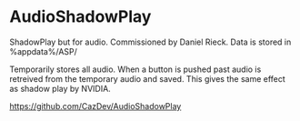 # AudioShadowPlay
ShadowPlay but for audio. Commissioned by Daniel Rieck.
Data is stored in %appdata%/ASP/

Temporarily stores all audio.
When a button is pushed past audio is retreived from the temporary audio and saved.
This gives the same effect as shadow play by NVIDIA.

https://github.com/CazDev/AudioShadowPlay



